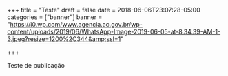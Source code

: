 +++
title = "Teste"
draft = false
date = 2018-06-06T23:07:28-05:00
categories = ["banner"]
banner = "https://i0.wp.com/www.agencia.ac.gov.br/wp-content/uploads/2019/06/WhatsApp-Image-2019-06-05-at-8.34.39-AM-1-3.jpeg?resize=1200%2C344&amp;ssl=1"

+++

Teste de publicação
